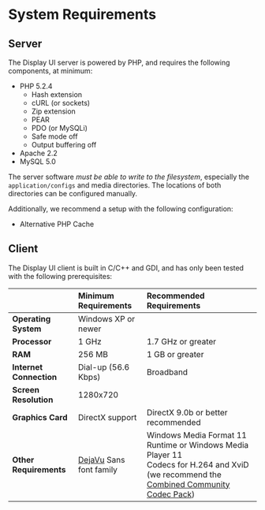 # System Requirements #

## Server ##
The Display UI server is powered by PHP, and requires the following components, at minimum:
  * PHP 5.2.4
    * Hash extension
    * cURL (or sockets)
    * Zip extension
    * PEAR
    * PDO (or MySQLi)
    * Safe mode off
    * Output buffering off
  * Apache 2.2
  * MySQL 5.0

The server software _must be able to write to the filesystem_, especially the `application/configs` and media directories. The locations of both directories can be configured manually.

Additionally, we recommend a setup with the following configuration:
  * Alternative PHP Cache

## Client ##

The Display UI client is built in C/C++ and GDI, and has only been tested with the following prerequisites:


|  | **Minimum Requirements** | **Recommended Requirements** |
|:-|:-------------------------|:-----------------------------|
| **Operating System** | Windows XP or newer |
| **Processor** | 1 GHz | 1.7 GHz or greater |
| **RAM** | 256 MB | 1 GB or greater |
| **Internet Connection** | Dial-up (56.6 Kbps) | Broadband |
| **Screen Resolution** | 1280x720 |
| **Graphics Card** | DirectX support | DirectX 9.0b or better recommended |
| **Other Requirements** | [DejaVu](http://dejavu-fonts.org/wiki/index.php?title=Main_Page) Sans font family | Windows Media Format 11 Runtime or Windows Media Player 11<br />Codecs for H.264 and XviD (we recommend the [Combined Community Codec Pack](http://cccp-project.net/)) |